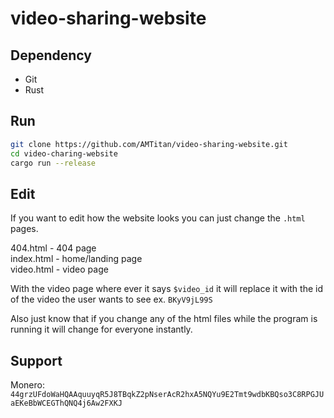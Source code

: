 # video-sharing-website

## Dependency

- Git
- Rust

## Run

```sh
git clone https://github.com/AMTitan/video-sharing-website.git
cd video-charing-website
cargo run --release
```

## Edit

If you want to edit how the website looks you can just change the `.html` pages.

404.html - 404 page  
index.html - home/landing page  
video.html - video page  

With the video page where ever it says `$video_id` it will replace it with the id of the video the user wants to see ex. `BKyV9jL99S`

Also just know that if you change any of the html files while the program is running it will change for everyone instantly.

## Support

Monero: `44grzUFdoWaHQAAquuyqR5J8TBqkZ2pNserAcR2hxA5NQYu9E2Tmt9wdbKBQso3C8RPGJUaEKeBbWCEGThQNQ4j6Aw2FXKJ`

